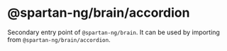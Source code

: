 # @spartan-ng/brain/accordion

Secondary entry point of `@spartan-ng/brain`. It can be used by importing from `@spartan-ng/brain/accordion`.

